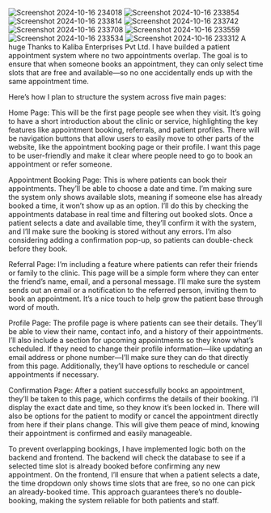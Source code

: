 ![Screenshot 2024-10-16 234018](https://github.com/user-attachments/assets/e370925b-c680-4cd4-9126-1f2dea28098e)
![Screenshot 2024-10-16 233854](https://github.com/user-attachments/assets/60ae9319-01db-4326-8d52-6fcf8a6e3bd7)
![Screenshot 2024-10-16 233814](https://github.com/user-attachments/assets/d4c1a254-7e78-4c95-b83b-968502a50d5a)
![Screenshot 2024-10-16 233742](https://github.com/user-attachments/assets/5b5e9b81-f233-4ac0-bff7-f6c3316ed591)
![Screenshot 2024-10-16 233708](https://github.com/user-attachments/assets/1046c7de-e705-4a88-a63a-3a45efea613c)
![Screenshot 2024-10-16 233559](https://github.com/user-attachments/assets/9a673fb0-0880-434e-b562-8890da7efacb)
![Screenshot 2024-10-16 233534](https://github.com/user-attachments/assets/426fc970-746a-45e0-8b9d-802fafd91983)
![Screenshot 2024-10-16 233312](https://github.com/user-attachments/assets/ddbed931-1b94-4cae-aa27-fd46a4c70acd)
A huge Thanks to Kaliba Enterprises Pvt Ltd.
I have builded a patient appointment system where no two appointments overlap. The goal is to ensure that when someone books an appointment, they can only select time slots that are free and available—so no one accidentally ends up with the same appointment time.

Here’s how I plan to structure the system across five main pages:

Home Page:
This will be the first page people see when they visit. It’s going to have a short introduction about the clinic or service, highlighting the key features like appointment booking, referrals, and patient profiles. There will be navigation buttons that allow users to easily move to other parts of the website, like the appointment booking page or their profile. I want this page to be user-friendly and make it clear where people need to go to book an appointment or refer someone.

Appointment Booking Page:
This is where patients can book their appointments. They’ll be able to choose a date and time. I’m making sure the system only shows available slots, meaning if someone else has already booked a time, it won’t show up as an option. I’ll do this by checking the appointments database in real time and filtering out booked slots. Once a patient selects a date and available time, they’ll confirm it with the system, and I’ll make sure the booking is stored without any errors. I’m also considering adding a confirmation pop-up, so patients can double-check before they book.

Referral Page:
I’m including a feature where patients can refer their friends or family to the clinic. This page will be a simple form where they can enter the friend’s name, email, and a personal message. I’ll make sure the system sends out an email or a notification to the referred person, inviting them to book an appointment. It’s a nice touch to help grow the patient base through word of mouth.

Profile Page:
The profile page is where patients can see their details. They’ll be able to view their name, contact info, and a history of their appointments. I’ll also include a section for upcoming appointments so they know what’s scheduled. If they need to change their profile information—like updating an email address or phone number—I’ll make sure they can do that directly from this page. Additionally, they’ll have options to reschedule or cancel appointments if necessary.

Confirmation Page:
After a patient successfully books an appointment, they’ll be taken to this page, which confirms the details of their booking. I’ll display the exact date and time, so they know it’s been locked in. There will also be options for the patient to modify or cancel the appointment directly from here if their plans change. This will give them peace of mind, knowing their appointment is confirmed and easily manageable.

To prevent overlapping bookings, I have implemented logic both on the backend and frontend. The backend will check the database to see if a selected time slot is already booked before confirming any new appointment. On the frontend, I’ll ensure that when a patient selects a date, the time dropdown only shows time slots that are free, so no one can pick an already-booked time. This approach guarantees there’s no double-booking, making the system reliable for both patients and staff.
